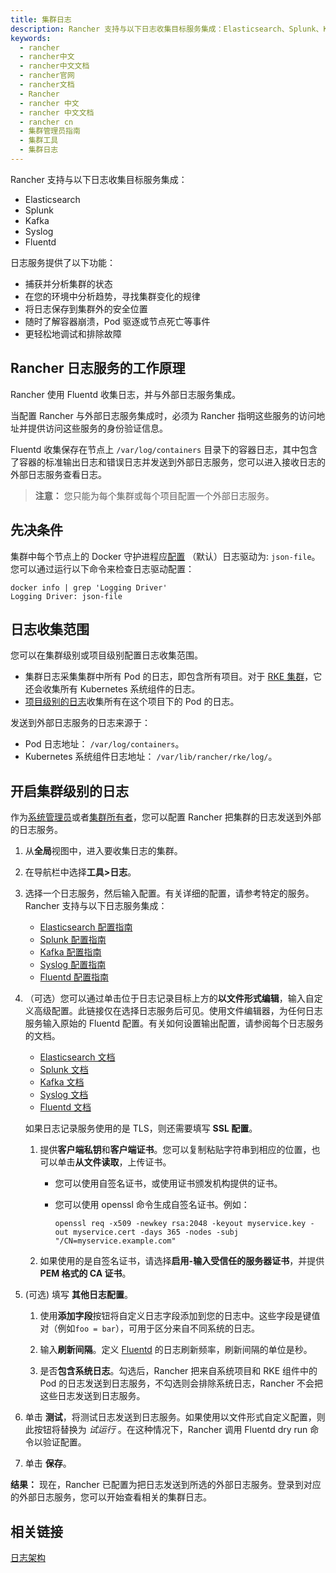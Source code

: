 ```yaml
---
title: 集群日志
description: Rancher 支持与以下日志收集目标服务集成：Elasticsearch、Splunk、Kafka、Syslog、Fluentd。日志服务提供了以下功能：捕获并分析集群的状态、在您的环境中分析趋势，寻找集群变化的规律、将日志保存到集群外的安全位置、随时了解容器崩溃，Pod 驱逐或节点死亡等事件、更轻松地调试和排除故障。
keywords:
  - rancher
  - rancher中文
  - rancher中文文档
  - rancher官网
  - rancher文档
  - Rancher
  - rancher 中文
  - rancher 中文文档
  - rancher cn
  - 集群管理员指南
  - 集群工具
  - 集群日志
---
```


Rancher 支持与以下日志收集目标服务集成：

- Elasticsearch
- Splunk
- Kafka
- Syslog
- Fluentd

日志服务提供了以下功能：

- 捕获并分析集群的状态
- 在您的环境中分析趋势，寻找集群变化的规律
- 将日志保存到集群外的安全位置
- 随时了解容器崩溃，Pod 驱逐或节点死亡等事件
- 更轻松地调试和排除故障

## Rancher 日志服务的工作原理

Rancher 使用 Fluentd 收集日志，并与外部日志服务集成。

当配置 Rancher 与外部日志服务集成时，必须为 Rancher 指明这些服务的访问地址并提供访问这些服务的身份验证信息。

Fluentd 收集保存在节点上 `/var/log/containers` 目录下的容器日志，其中包含了容器的标准输出日志和错误日志并发送到外部日志服务，您可以进入接收日志的外部日志服务查看日志。

> **注意：** 您只能为每个集群或每个项目配置一个外部日志服务。

## 先决条件

集群中每个节点上的 Docker 守护进程应[配置](https://docs.docker.com/config/containers/logging/configure/) （默认）日志驱动为: `json-file`。您可以通过运行以下命令来检查日志驱动配置：

```shell
docker info | grep 'Logging Driver'
Logging Driver: json-file
```

## 日志收集范围

您可以在集群级别或项目级别配置日志收集范围。

- 集群日志采集集群中所有 Pod 的日志，即包含所有项目。对于 [RKE 集群](/docs/rancher2/cluster-provisioning/rke-clusters/_index)，它还会收集所有 Kubernetes 系统组件的日志。
- [项目级别的日志](/docs/rancher2/project-admin/tools/logging/_index)收集所有在这个项目下的 Pod 的日志。

发送到外部日志服务的日志来源于：

- Pod 日志地址： `/var/log/containers`。
- Kubernetes 系统组件日志地址： `/var/lib/rancher/rke/log/`。

## 开启集群级别的日志

作为[系统管理员](/docs/rancher2/admin-settings/rbac/global-permissions/_index)或者[集群所有者](/docs/rancher2/admin-settings/rbac/cluster-project-roles/_index)，您可以配置 Rancher 把集群的日志发送到外部的日志服务。

1. 从**全局**视图中，进入要收集日志的集群。

1. 在导航栏中选择**工具>日志**。

1. 选择一个日志服务，然后输入配置。有关详细的配置，请参考特定的服务。Rancher 支持与以下日志服务集成：

   - [Elasticsearch 配置指南](/docs/rancher2/logging/2.0.x-2.4.x/cluster-logging/elasticsearch/_index)
   - [Splunk 配置指南](/docs/rancher2/logging/2.0.x-2.4.x/cluster-logging/splunk/_index)
   - [Kafka 配置指南](/docs/rancher2/logging/2.0.x-2.4.x/cluster-logging/kafka/_index)
   - [Syslog 配置指南](/docs/rancher2/logging/2.0.x-2.4.x/cluster-logging/syslog/_index)
   - [Fluentd 配置指南](/docs/rancher2/logging/2.0.x-2.4.x/cluster-logging/fluentd/_index)

1. （可选）您可以通过单击位于日志记录目标上方的**以文件形式编辑**，输入自定义高级配置。此链接仅在选择日志服务后可见。使用文件编辑器，为任何日志服务输入原始的 Fluentd 配置。有关如何设置输出配置，请参阅每个日志服务的文档。

   - [Elasticsearch 文档](https://github.com/uken/fluent-plugin-elasticsearch)
   - [Splunk 文档](https://github.com/fluent/fluent-plugin-splunk)
   - [Kafka 文档](https://github.com/fluent/fluent-plugin-kafka)
   - [Syslog 文档](https://github.com/dlackty/fluent-plugin-remote_syslog)
   - [Fluentd 文档](https://docs.fluentd.org/v1.0/articles/out_forward)

   如果日志记录服务使用的是 TLS，则还需要填写 **SSL 配置**。

   1. 提供**客户端私钥**和**客户端证书**。您可以复制粘贴字符串到相应的位置，也可以单击**从文件读取**，上传证书。

      - 您可以使用自签名证书，或使用证书颁发机构提供的证书。

      - 您可以使用 openssl 命令生成自签名证书。例如：

        ```
        openssl req -x509 -newkey rsa:2048 -keyout myservice.key -out myservice.cert -days 365 -nodes -subj "/CN=myservice.example.com"
        ```

   2. 如果使用的是自签名证书，请选择**启用-输入受信任的服务器证书**，并提供 **PEM 格式的 CA 证书**。

1. (可选) 填写 **其他日志配置**。

   1. 使用**添加字段**按钮将自定义日志字段添加到您的日志中。这些字段是键值对（例如`foo = bar`），可用于区分来自不同系统的日志。

   1. 输入**刷新间隔**。定义 [Fluentd](https://www.fluentd.org/) 的日志刷新频率，刷新间隔的单位是秒。

   1. 是否**包含系统日志**。勾选后，Rancher 把来自系统项目和 RKE 组件中的 Pod 的日志发送到日志服务，不勾选则会排除系统日志，Rancher 不会把这些日志发送到日志服务。

1. 单击 **测试**，将测试日志发送到日志服务。如果使用以文件形式自定义配置，则此按钮将替换为 _试运行_ 。在这种情况下，Rancher 调用 Fluentd dry run 命令以验证配置。

1. 单击 **保存**。

**结果：** 现在，Rancher 已配置为把日志发送到所选的外部日志服务。登录到对应的外部日志服务，您可以开始查看相关的集群日志。

## 相关链接

[日志架构](https://kubernetes.io/zh/docs/concepts/cluster-administration/logging/)
